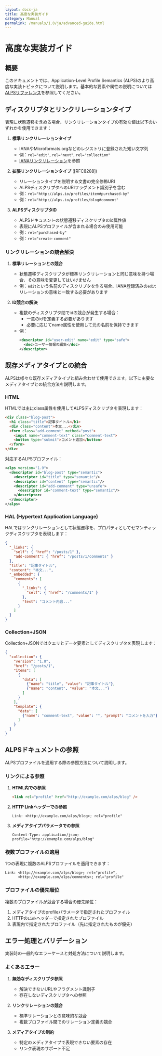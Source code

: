 ```yaml
---
layout: docs-ja
title: 高度な実装ガイド
category: Manual
permalink: /manuals/1.0/ja/advanced-guide.html
---
```


# 高度な実装ガイド

## 概要

このドキュメントでは、Application-Level Profile Semantics (ALPS)のより高度な実装トピックについて説明します。基本的な要素や属性の説明については[ALPSリファレンス](reference.html)を参照してください。

## ディスクリプタとリンクリレーションタイプ

表現に状態遷移を含める場合、リンクリレーションタイプの有効な値は以下のいずれかを使用できます：

1. **標準リンクリレーションタイプ**
    - IANAやMicroformats.orgなどのレジストリに登録された短い文字列
    - 例：`rel="edit"`, `rel="next"`, `rel="collection"`
    - [IANAリンクリレーション](https://www.iana.org/assignments/link-relations/)を参照

2. **拡張リンクリレーションタイプ** ([RFC8288])
    - リレーションタイプを説明する文書の完全修飾URI
    - ALPSディスクリプタへのURIフラグメント識別子を含む
    - 例：`rel="http://alps.io/profiles/item#purchased-by"`
    - 例：`rel="http://alps.io/profiles/blog#comment"`

3. **ALPSディスクリプタID**
    - ALPSドキュメントの状態遷移ディスクリプタのid属性値
    - 表現にALPSプロファイルが含まれる場合のみ使用可能
    - 例：`rel="purchased-by"`
    - 例：`rel="create-comment"`

### リンクリレーションの競合解決

1. **標準リレーションとの競合**
    - 状態遷移ディスクリプタが標準リンクリレーションと同じ意味を持つ場合、その意味を変更してはいけません
    - 例：`edit`という名前のディスクリプタを作る場合、IANA登録済みの`edit`リレーションの意味と一致する必要があります

2. **ID競合の解決**
    - 複数のディスクリプタ間でidの競合が発生する場合：
        - 一意のidを定義する必要があります
        - 必要に応じてname属性を使用して元の名前を保持できます
    - 例：
      ```xml
      <descriptor id="user-edit" name="edit" type="safe">
        <doc>ユーザー情報の編集</doc>
      </descriptor>
      ```

## 既存メディアタイプとの統合

ALPSは様々な既存メディアタイプと組み合わせて使用できます。以下に主要なメディアタイプとの統合方法を説明します。

### HTML

HTMLでは主にclass属性を使用してALPSディスクリプタを表現します：

```html
<div class="blog-post">
  <h1 class="title">記事タイトル</h1>
  <div class="content">本文...</div>
  <form class="add-comment" method="post">
    <input name="comment-text" class="comment-text">
    <button type="submit">コメント追加</button>
  </form>
</div>
```

対応するALPSプロファイル：
```xml
<alps version="1.0">
  <descriptor id="blog-post" type="semantic">
    <descriptor id="title" type="semantic"/>
    <descriptor id="content" type="semantic"/>
    <descriptor id="add-comment" type="unsafe">
      <descriptor id="comment-text" type="semantic"/>
    </descriptor>
  </descriptor>
</alps>
```

### HAL (Hypertext Application Language)

HALではリンクリレーションとして状態遷移を、プロパティとしてセマンティックディスクリプタを表現します：

```json
{
  "_links": {
    "self": { "href": "/posts/1" },
    "add-comment": { "href": "/posts/1/comments" }
  },
  "title": "記事タイトル",
  "content": "本文...",
  "_embedded": {
    "comments": [
      {
        "_links": {
          "self": { "href": "/comments/1" }
        },
        "text": "コメント内容..."
      }
    ]
  }
}
```

### Collection+JSON

Collection+JSONではクエリとデータ要素としてディスクリプタを表現します：

```json
{
  "collection": {
    "version": "1.0",
    "href": "/posts/1",
    "items": [
      {
        "data": [
          {"name": "title", "value": "記事タイトル"},
          {"name": "content", "value": "本文..."}
        ]
      }
    ],
    "template": {
      "data": [
        {"name": "comment-text", "value": "", "prompt": "コメントを入力"}
      ]
    }
  }
}
```

## ALPSドキュメントの参照

ALPSプロファイルを適用する際の参照方法について説明します。

### リンクによる参照

1. **HTML内での参照**
   ```html
   <link rel="profile" href="http://example.com/alps/blog" />
   ```

2. **HTTP Linkヘッダーでの参照**
   ```http
   Link: <http://example.com/alps/blog>; rel="profile"
   ```

3. **メディアタイプパラメータでの参照**
   ```http
   Content-Type: application/json; profile="http://example.com/alps/blog"
   ```

### 複数プロファイルの適用

1つの表現に複数のALPSプロファイルを適用できます：

```http
Link: <http://example.com/alps/blog>; rel="profile",
      <http://example.com/alps/comments>; rel="profile"
```

### プロファイルの優先順位

複数のプロファイルが競合する場合の優先順位：

1. メディアタイプのprofileパラメータで指定されたプロファイル
2. HTTPの`Link`ヘッダーで指定されたプロファイル
3. 表現内で指定されたプロファイル（先に指定されたものが優先）

## エラー処理とバリデーション

実装時の一般的なエラーケースと対処方法について説明します。

### よくあるエラー

1. **無効なディスクリプタ参照**
    - 解決できないURLやフラグメント識別子
    - 存在しないディスクリプタへの参照

2. **リンクリレーションの競合**
    - 標準リレーションとの意味的な競合
    - 複数プロファイル間でのリレーション定義の競合

3. **メディアタイプの制約**
    - 特定のメディアタイプで表現できない要素の存在
    - リンク表現のサポート不足


